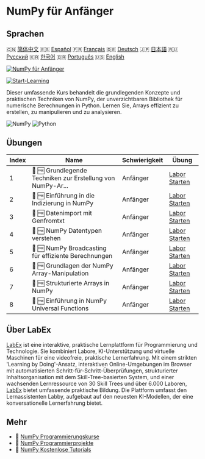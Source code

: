 # NumPy für Anfänger

## Sprachen

🇨🇳 [简体中文](README_zh.md) 🇪🇸 [Español](README_es.md) 🇫🇷 [Français](README_fr.md) 🇩🇪 [Deutsch](README_de.md) 🇯🇵 [日本語](README_ja.md) 🇷🇺 [Русский](README_ru.md) 🇰🇷 [한국어](README_ko.md) 🇧🇷 [Português](README_pt.md) 🇺🇸 [English](README.md) 

[![NumPy für Anfänger](https://cover-creator.labex.io/numpy-for-beginners.png?lang=de)](https://labex.io/de/courses/numpy-for-beginners)

[![Start-Learning](https://img.shields.io/badge/Start-Learning-whitesmoke?style=for-the-badge)](https://labex.io/de/courses/numpy-for-beginners)

Dieser umfassende Kurs behandelt die grundlegenden Konzepte und praktischen Techniken von NumPy, der unverzichtbaren Bibliothek für numerische Berechnungen in Python. Lernen Sie, Arrays effizient zu erstellen, zu manipulieren und zu analysieren.

![NumPy](https://img.shields.io/badge/NumPy-whitesmoke?style=for-the-badge&logo=numpy)
![Python](https://img.shields.io/badge/Python-whitesmoke?style=for-the-badge&logo=python)


## Übungen

|   Index | Name                                                        | Schwierigkeit   | Übung                                                                                                                                   |
|---------|-------------------------------------------------------------|-----------------|-----------------------------------------------------------------------------------------------------------------------------------------|
|       1 | 🧩 🆓 Grundlegende Techniken zur Erstellung von NumPy-Ar... | Anfänger        | <a target='_blank' href='https://labex.io/de/labs/numpy-numpy-array-creation-596338?course=numpy-for-beginners'>Labor Starten</a>       |
|       2 | 🧩 🆓 Einführung in die Indizierung in NumPy                | Anfänger        | <a target='_blank' href='https://labex.io/de/labs/numpy-numpy-indexing-on-ndarrays-596339?course=numpy-for-beginners'>Labor Starten</a> |
|       3 | 🧩 🆓 Datenimport mit Genfromtxt                            | Anfänger        | <a target='_blank' href='https://labex.io/de/labs/numpy-numpy-io-genfromtxt-596340?course=numpy-for-beginners'>Labor Starten</a>        |
|       4 | 🧩 🆓 NumPy Datentypen verstehen                            | Anfänger        | <a target='_blank' href='https://labex.io/de/labs/numpy-numpy-data-types-596341?course=numpy-for-beginners'>Labor Starten</a>           |
|       5 | 🧩 🆓 NumPy Broadcasting für effiziente Berechnungen        | Anfänger        | <a target='_blank' href='https://labex.io/de/labs/numpy-numpy-broadcasting-596342?course=numpy-for-beginners'>Labor Starten</a>         |
|       6 | 🧩 🆓 Grundlagen der NumPy Array-Manipulation               | Anfänger        | <a target='_blank' href='https://labex.io/de/labs/numpy-numpy-copies-and-views-596343?course=numpy-for-beginners'>Labor Starten</a>     |
|       7 | 🧩 🆓 Strukturierte Arrays in NumPy                         | Anfänger        | <a target='_blank' href='https://labex.io/de/labs/numpy-numpy-structured-arrays-596344?course=numpy-for-beginners'>Labor Starten</a>    |
|       8 | 🧩 🆓 Einführung in NumPy Universal Functions               | Anfänger        | <a target='_blank' href='https://labex.io/de/labs/numpy-numpy-universal-functions-596345?course=numpy-for-beginners'>Labor Starten</a>  |

## Über LabEx

[LabEx](https://labex.io) ist eine interaktive, praktische Lernplattform für Programmierung und Technologie. Sie kombiniert Labore, KI-Unterstützung und virtuelle Maschinen für eine videofreie, praktische Lernerfahrung. Mit einem strikten 'Learning by Doing'-Ansatz, interaktiven Online-Umgebungen im Browser mit automatisierten Schritt-für-Schritt-Überprüfungen, strukturierter Inhaltsorganisation mit dem Skill-Tree-basierten System, und einer wachsenden Lernressource von 30 Skill Trees und über 6.000 Laboren, [LabEx](https://labex.io) bietet umfassende praktische Bildung. Die Plattform umfasst den Lernassistenten Labby, aufgebaut auf den neuesten KI-Modellen, der eine konversationelle Lernerfahrung bietet.

## Mehr

- 🔗 [NumPy Programmierungskurse](https://github.com/labex-labs/awesome-programming-courses)
- 🔗 [NumPy Programmierprojekte](https://github.com/labex-labs/awesome-programming-projects)
- 🔗 [NumPy Kostenlose Tutorials](https://github.com/labex-labs/numpy-free-tutorials)

